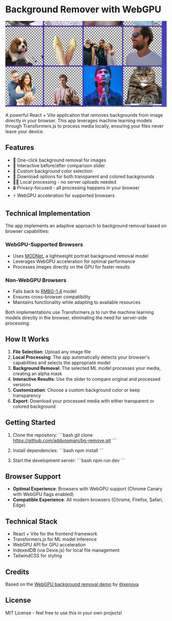 # Background Remover with WebGPU

<img src="./public/banner.png" />

A powerful React + Vite application that removes backgrounds from image directly in your browser. This app leverages machine learning models through Transformers.js to process media locally, ensuring your files never leave your device.

## Features

- 🎯 One-click background removal for images
- 🔄 Interactive before/after comparison slider
- 🎨 Custom background color selection
- 💾 Download options for both transparent and colored backgrounds
- 🏃‍♂️ Local processing - no server uploads needed
- 🔒 Privacy-focused - all processing happens in your browser
- ⚡ WebGPU acceleration for supported browsers

## Technical Implementation

The app implements an adaptive approach to background removal based on browser capabilities:

### WebGPU-Supported Browsers
- Uses [MODNet](https://huggingface.co/Xenova/modnet), a lightweight portrait background removal model
- Leverages WebGPU acceleration for optimal performance
- Processes images directly on the GPU for faster results

### Non-WebGPU Browsers
- Falls back to [RMBG-1.4](https://huggingface.co/briaai/RMBG-1.4) model
- Ensures cross-browser compatibility
- Maintains functionality while adapting to available resources

Both implementations use Transformers.js to run the machine learning models directly in the browser, eliminating the need for server-side processing.

## How It Works

1. **File Selection**: Upload any image file
2. **Local Processing**: The app automatically detects your browser's capabilities and selects the appropriate model
3. **Background Removal**: The selected ML model processes your media, creating an alpha mask
4. **Interactive Results**: Use the slider to compare original and processed versions
5. **Customization**: Choose a custom background color or keep transparency
6. **Export**: Download your processed media with either transparent or colored background

## Getting Started

1. Clone the repository:
\`\`\`bash
git clone https://github.com/addyosmani/bg-remove.git
\`\`\`

2. Install dependencies:
\`\`\`bash
npm install
\`\`\`

3. Start the development server:
\`\`\`bash
npm run dev
\`\`\`

## Browser Support

- **Optimal Experience**: Browsers with WebGPU support (Chrome Canary with WebGPU flags enabled)
- **Compatible Experience**: All modern browsers (Chrome, Firefox, Safari, Edge)

## Technical Stack

- React + Vite for the frontend framework
- Transformers.js for ML model inference
- WebGPU API for GPU acceleration
- IndexedDB (via Dexie.js) for local file management
- TailwindCSS for styling

## Credits

Based on the [WebGPU background removal demo](https://github.com/huggingface/transformers.js-examples/tree/main/remove-background-webgpu) by [@xenova](https://github.com/xenova)

## License

MIT License - feel free to use this in your own projects!
